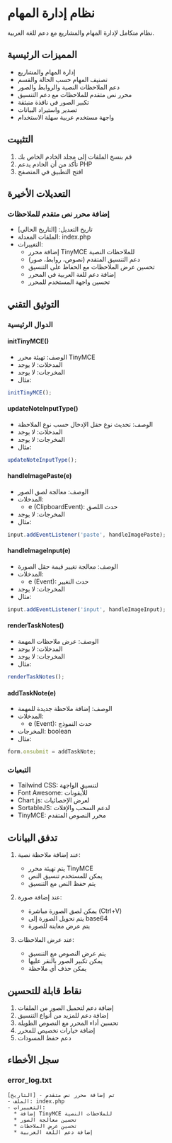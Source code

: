 # نظام إدارة المهام

نظام متكامل لإدارة المهام والمشاريع مع دعم للغة العربية.

## المميزات الرئيسية

- إدارة المهام والمشاريع
- تصنيف المهام حسب الحالة والقسم
- دعم الملاحظات النصية والروابط والصور
- محرر نص متقدم للملاحظات مع دعم التنسيق
- تكبير الصور في نافذة منبثقة
- تصدير واستيراد البيانات
- واجهة مستخدم عربية سهلة الاستخدام

## التثبيت

1. قم بنسخ الملفات إلى مجلد الخادم الخاص بك
2. تأكد من أن الخادم يدعم PHP
3. افتح التطبيق في المتصفح

## التعديلات الأخيرة

### إضافة محرر نص متقدم للملاحظات
- تاريخ التعديل: [التاريخ الحالي]
- الملفات المعدلة: index.php
- التغييرات:
  - إضافة محرر TinyMCE للملاحظات النصية
  - دعم التنسيق المتقدم (نصوص، روابط، صور)
  - تحسين عرض الملاحظات مع الحفاظ على التنسيق
  - إضافة دعم للغة العربية في المحرر
  - تحسين واجهة المستخدم للمحرر

## التوثيق التقني

### الدوال الرئيسية

#### initTinyMCE()
- الوصف: تهيئة محرر TinyMCE
- المدخلات: لا يوجد
- المخرجات: لا يوجد
- مثال:
```javascript
initTinyMCE();
```

#### updateNoteInputType()
- الوصف: تحديث نوع حقل الإدخال حسب نوع الملاحظة
- المدخلات: لا يوجد
- المخرجات: لا يوجد
- مثال:
```javascript
updateNoteInputType();
```

#### handleImagePaste(e)
- الوصف: معالجة لصق الصور
- المدخلات: 
  - e (ClipboardEvent): حدث اللصق
- المخرجات: لا يوجد
- مثال:
```javascript
input.addEventListener('paste', handleImagePaste);
```

#### handleImageInput(e)
- الوصف: معالجة تغيير قيمة حقل الصورة
- المدخلات:
  - e (Event): حدث التغيير
- المخرجات: لا يوجد
- مثال:
```javascript
input.addEventListener('input', handleImageInput);
```

#### renderTaskNotes()
- الوصف: عرض ملاحظات المهمة
- المدخلات: لا يوجد
- المخرجات: لا يوجد
- مثال:
```javascript
renderTaskNotes();
```

#### addTaskNote(e)
- الوصف: إضافة ملاحظة جديدة للمهمة
- المدخلات:
  - e (Event): حدث النموذج
- المخرجات: boolean
- مثال:
```javascript
form.onsubmit = addTaskNote;
```

### التبعيات
- Tailwind CSS: لتنسيق الواجهة
- Font Awesome: للأيقونات
- Chart.js: لعرض الإحصائيات
- SortableJS: لدعم السحب والإفلات
- TinyMCE: محرر النصوص المتقدم

## تدفق البيانات

1. عند إضافة ملاحظة نصية:
   - يتم تهيئة محرر TinyMCE
   - يمكن للمستخدم تنسيق النص
   - يتم حفظ النص مع التنسيق

2. عند إضافة صورة:
   - يمكن لصق الصورة مباشرة (Ctrl+V)
   - يتم تحويل الصورة إلى base64
   - يتم عرض معاينة للصورة

3. عند عرض الملاحظات:
   - يتم عرض النصوص مع التنسيق
   - يمكن تكبير الصور بالنقر عليها
   - يمكن حذف أي ملاحظة

## نقاط قابلة للتحسين

1. إضافة دعم لتحميل الصور من الملفات
2. إضافة دعم للمزيد من أنواع التنسيق
3. تحسين أداء المحرر مع النصوص الطويلة
4. إضافة خيارات تخصيص للمحرر
5. دعم حفظ المسودات

## سجل الأخطاء

### error_log.txt
```
[التاريخ] - تم إضافة محرر نص متقدم
- الملف: index.php
- التغييرات:
  * إضافة TinyMCE للملاحظات النصية
  * تحسين معالجة الصور
  * تحسين عرض الملاحظات
  * إضافة دعم اللغة العربية
```
